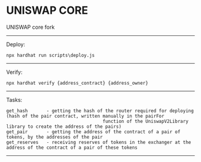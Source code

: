 # UNISWAP CORE

UNISWAP core fork

---
Deploy:
```shell
npx hardhat run scripts\deploy.js
```
---
Verify:
```shell
npx hardhat verify {address_contract} {address_owner}
```
---
Tasks:
```
get_hash       - getting the hash of the router required for deploying (hash of the pair contract, written manually in the pairFor 
                                    function of the UniswapV2Library library to create the address of the pairs)
get_pair       - getting the address of the contract of a pair of tokens, by the addresses of the pair
get_reserves   - receiving reserves of tokens in the exchanger at the address of the contract of a pair of these tokens
```
---


